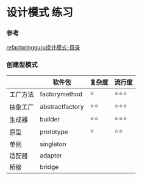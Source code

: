 # 设计模式 练习

### 参考
[refactoringguru设计模式-目录](https://refactoringguru.cn/design-patterns/catalog)

### 创建型模式
|      | 软件包             | 复杂度          | 流行度                |
|------|-----------------|--------------|--------------------|
| 工厂方法 | factorymethod   | :star:       | :star::star::star: |
| 抽象工厂 | abstractfactory | :star::star: | :star::star::star: |
| 生成器  | builder         | :star::star: | :star::star::star: |
| 原型   | prototype       | :star:       | :star::star:       |
| 单例   | singleton       | | |
| 适配器  | adapter         | | |
| 桥接   | bridge          | | |